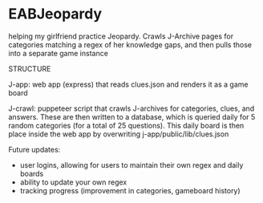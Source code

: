# EABJeopardy
helping my girlfriend practice Jeopardy. Crawls J-Archive pages for categories matching a regex of her knowledge gaps, and then pulls those into a separate game instance

STRUCTURE

J-app: web app (express) that reads clues.json and renders it as a game board

J-crawl: puppeteer script that crawls J-archives for categories, clues, and answers. These are then written to a database, which is queried daily for 5 random categories (for a total of 25 questions). This daily board is then place inside the web app by overwriting j-app/public/lib/clues.json

Future updates:
- user logins, allowing for users to maintain their own regex and daily boards
- ability to update your own regex
- tracking progress (improvement in categories, gameboard history)

